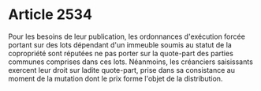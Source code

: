 # Article 2534

Pour les besoins de leur publication, les ordonnances d'exécution forcée portant sur des lots dépendant d'un immeuble soumis au statut de la copropriété sont réputées ne pas porter sur la quote-part des parties communes comprises dans ces lots.   Néanmoins, les créanciers saisissants exercent leur droit sur ladite quote-part, prise dans sa consistance au moment de la mutation dont le prix forme l'objet de la distribution.